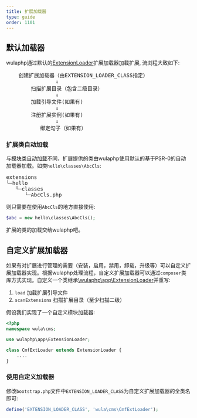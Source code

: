 ```yaml
---
title: 扩展加载器
type: guide
order: 1101
---
```


## 默认加载器

wulaphp通过默认的[ExtensionLoader](https://github.com/ninggf/wulaphp/blob/v2.0/wulaphp/app/ExtensionLoader.php)扩展加载器加载扩展, 流浏程大致如下:

<pre>
    创建扩展加载器（由EXTENSION_LOADER_CLASS指定）
                &dArr;
        扫描扩展目录（包含二级目录）
                &dArr;
        加载引导文件(如果有)
                &dArr;
        注册扩展实例(如果有)
                &dArr;
           绑定勾子（如果有）
</pre>

### 扩展类自动加载

与[模块类自动加载](module-loader.html#模块类自动加载)不同，扩展提供的类由wulaphp使用默认的基于PSR-0的自动加载器加载。如类`hello\classes\AbcCls`:
<pre>
extensions
└─hello
   └─classes
      └─AbcCls.php
</pre>

则只需要在使用`AbcCls`的地方直接使用:

```php
$abc = new hello\classes\AbcCls();
```

扩展的类的加载交给wulaphp吧。

## 自定义扩展加载器

如果有对扩展进行管理的需要（安装，启用，禁用，卸载，升级等）可以自定义扩展加载器实现。根据wulaphp处理流程，自定义扩展加载器可以通过`composer`类库方式实现。自定义一个类继承[\wulaphp\app\ExtensionLoader](https://github.com/ninggf/wulaphp/blob/v2.0/wulaphp/app/ExtensionLoader.php)并重写:

1. `load` 加载扩展引导文件
2. `scanExtensions` 扫描扩展目录（至少扫描二级）

假设我们实现了一个自定义模块加载器:

```php
<?php
namespace wula\cms;

use wulaphp\app\ExtensionLoader;

class CmfExtLoader extends ExtensionLoader {
    ....
}
```

### 使用自定义加载器

修改`bootstrap.php`文件中`EXTENSION_LOADER_CLASS`为自定义扩展加载器的全类名即可:

```php
define('EXTENSION_LOADER_CLASS', 'wula\cms\CmfExtLoader');
```
